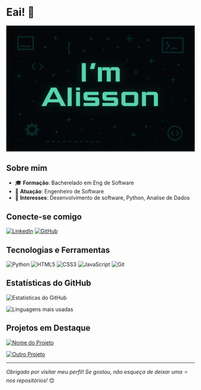 # Eai! 👋

![Banner](https://github.com/aalicav/aalicav/blob/main/Banner.png)

## Sobre mim

- 🎓 **Formação**: Bacherelado em Eng de Software
- 💼 **Atuação**: Engenheiro de Software
- 🚀 **Interesses**: Desenvolvimento de software, Python, Analise de Dados

## Conecte-se comigo

[![LinkedIn](https://img.shields.io/badge/-LinkedIn-%230077B5?style=for-the-badge&logo=linkedin&logoColor=white)](https://br.linkedin.com/in/aalicav)
[![GitHub](https://img.shields.io/badge/-GitHub-%23181717?style=for-the-badge&logo=github&logoColor=white)](https://github.com/aalicav)

## Tecnologias e Ferramentas

![Python](https://img.shields.io/badge/-Python-%233776AB?style=flat-square&logo=python&logoColor=white)
![HTML5](https://img.shields.io/badge/-HTML5-%23E34F26?style=flat-square&logo=html5&logoColor=white)
![CSS3](https://img.shields.io/badge/-CSS3-%231572B6?style=flat-square&logo=css3&logoColor=white)
![JavaScript](https://img.shields.io/badge/-JavaScript-%23F7DF1E?style=flat-square&logo=javascript&logoColor=black)
![Git](https://img.shields.io/badge/-Git-%23F05032?style=flat-square&logo=git&logoColor=white)

## Estatísticas do GitHub

![Estatísticas do GitHub](https://github-readme-stats.vercel.app/api?username=aalicav&show_icons=true&theme=dracula)

![Linguagens mais usadas](https://github-readme-stats.vercel.app/api/top-langs/?username=aalicav&layout=compact&theme=dracula)

## Projetos em Destaque

[![Nome do Projeto](https://github-readme-stats.vercel.app/api/pin/?username=aalicav&repo=nome-do-repositorio&theme=dracula)](https://github.com/aalicav/nome-do-repositorio)

[![Outro Projeto](https://github-readme-stats.vercel.app/api/pin/?username=aalicav&repo=outro-repositorio&theme=dracula)](https://github.com/aalicav/outro-repositorio)

---

*Obrigado por visitar meu perfil! Se gostou, não esqueça de deixar uma ⭐ nos repositórios!* 😊
